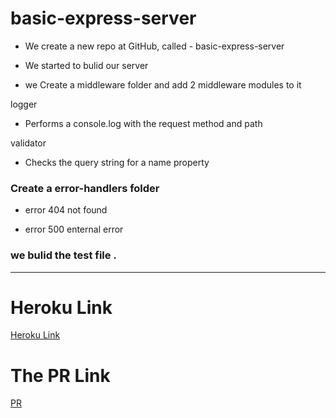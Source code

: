 # basic-express-server

- We create a new repo at GitHub, called - basic-express-server

- We started to bulid our server

- we Create a middleware folder and add 2 middleware modules to it

 logger 
 
 - Performs a console.log with the request method and path

 validator
 - Checks the query string for a name property

  ### Create a error-handlers folder
- error 404 not found 

- error 500 enternal error


### we bulid the test file .
---
# Heroku Link
[Heroku Link](https://ahmadhelwa-basic-server.herokuapp.com/)


 # The PR Link
 [PR](https://github.com/ahmadhelwa/basic-express-server/pull/1)
